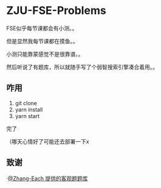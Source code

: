 # ZJU-FSE-Problems

FSE似乎每节课都会有小测。。

但是显然我每节课都在摸鱼。。

小测只能靠蒙感觉不是很靠谱。。

然后听说了有题库，所以就随手写了个弱智搜索引擎凑合着用。。

## 咋用

1. git clone
2. yarn install
3. yarn start

完了

（哪天心情好了可能还去部署一下x

## 致谢

·[@Zhang-Each 提供的客观题题库](https://github.com/Zhang-Each/CourseNoteOfZJUSE/blob/master/FSE%E8%BD%AF%E4%BB%B6%E5%B7%A5%E7%A8%8B%E5%9F%BA%E7%A1%80/%E5%AE%A2%E8%A7%82%E9%A2%98%E9%A2%98%E5%BA%93/%E8%BD%AF%E5%B7%A5%E5%9F%BA%E5%AE%A2%E8%A7%82%E9%A2%98%E5%BA%93.json)

